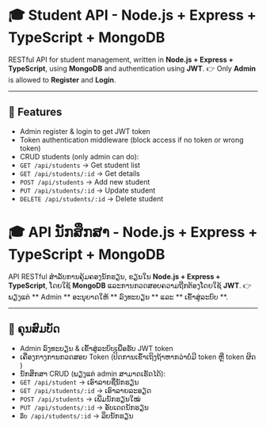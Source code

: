 # 🎓 Student API - Node.js + Express + TypeScript + MongoDB

RESTful API for student management, written in **Node.js + Express + TypeScript**, using **MongoDB** and authentication using **JWT**.
👉 Only **Admin** is allowed to **Register** and **Login**.

---

## 🚀 Features

- Admin register & login to get JWT token
- Token authentication middleware (block access if no token or wrong token)
- CRUD students (only admin can do):
- `GET /api/students` → Get student list
- `GET /api/students/:id` → Get details
- `POST /api/students` → Add new student
- `PUT /api/students/:id` → Update student
- `DELETE /api/students/:id` → Delete student

# 🎓 API ນັກສຶກສາ - Node.js + Express + TypeScript + MongoDB

API RESTful ສໍາລັບການຄຸ້ມຄອງນັກຮຽນ, ຂຽນໃນ **Node.js + Express + TypeScript**, ໂດຍໃຊ້ **MongoDB** ແລະການກວດສອບຄວາມຖືກຕ້ອງໂດຍໃຊ້ **JWT**.
👉 ພຽງແຕ່ ** Admin ** ອະນຸຍາດໃຫ້ ** ລົງທະບຽນ ** ແລະ ** ເຂົ້າສູ່ລະບົບ **.

---

## 🚀 ຄຸນສົມບັດ

- Admin ລົງທະບຽນ & ເຂົ້າສູ່ລະບົບເພື່ອຮັບ JWT token
- ເຄື່ອງ​ກາງ​ການ​ກວດ​ສອບ Token (ປິດ​ການ​ເຂົ້າ​ເຖິງ​ຖ້າ​ຫາກ​ວ່າ​ບໍ່​ມີ token ຫຼື token ຜິດ​)
- ນັກສຶກສາ CRUD (ພຽງແຕ່ admin ສາມາດເຮັດໄດ້):
- `GET /api/student` → ເອົາລາຍຊື່ນັກຮຽນ
- `GET /api/students/:id` → ເອົາລາຍລະອຽດ
- `POST /api/students` → ເພີ່ມນັກຮຽນໃໝ່
- `PUT /api/students/:id` → ອັບເດດນັກຮຽນ
- `ລຶບ /api/students/:id` → ລຶບນັກຮຽນ
